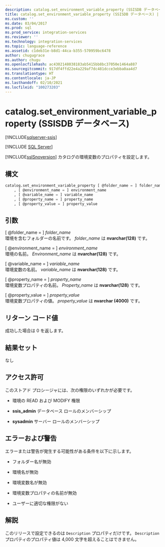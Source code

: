 ```yaml
---
description: catalog.set_environment_variable_property (SSISDB データベース)
title: catalog.set_environment_variable_property (SSISDB データベース) | Microsoft Docs
ms.custom: ''
ms.date: 03/04/2017
ms.prod: sql
ms.prod_service: integration-services
ms.reviewer: ''
ms.technology: integration-services
ms.topic: language-reference
ms.assetid: c1deb31e-b8d1-44ca-b355-570959bc6478
author: chugugrace
ms.author: chugu
ms.openlocfilehash: ac4302148038183ab5415bb8bc37050e1464a887
ms.sourcegitcommit: 917df4ffd22e4a229af7dc481dcce3ebba0aa4d7
ms.translationtype: HT
ms.contentlocale: ja-JP
ms.lasthandoff: 02/10/2021
ms.locfileid: "100273203"
---
```

# <a name="catalogset_environment_variable_property-ssisdb-database"></a>catalog.set_environment_variable_property (SSISDB データベース)

[!INCLUDE[sqlserver-ssis](../../includes/applies-to-version/sqlserver-ssis.md)]


[!INCLUDE [SQL Server](../../includes/applies-to-version/sqlserver.md)]

  [!INCLUDE[ssISnoversion](../../includes/ssisnoversion-md.md)] カタログの環境変数のプロパティを設定します。  
  
## <a name="syntax"></a>構文  
  
```sql  
catalog.set_environment_variable_property [ @folder_name = ] folder_name  
    , [ @environment_name = ] environment_name  
    , [ @variable_name = ] variable_name  
    , [ @property_name = ] property_name  
    , [ @property_value = ] property_value  
```  
  
## <a name="arguments"></a>引数  
 [ @folder_name = ] *folder_name*  
 環境を含むフォルダーの名前です。 *folder_name* は **nvarchar(128)** です。  
  
 [ @environment_name = ] *environment_name*  
 環境の名前。 *Environment_name* は **nvarchar(128)** です。  
  
 [ @variable_name = ] *variable_name*  
 環境変数の名前。 *variable_name* は **nvarchar(128)** です。  
  
 [ @property_name = ] *property_name*  
 環境変数プロパティの名前。 *Property_name* は **nvarchar(128)** です。  
  
 [ @property_value = ] *property_value*  
 環境変数プロパティの値。 *property_value* は **nvarchar (4000)** です。  
  
## <a name="return-code-value"></a>リターン コード値  
 成功した場合は 0 を返します。  
  
## <a name="result-sets"></a>結果セット  
 なし  
  
## <a name="permissions"></a>アクセス許可  
 このストアド プロシージャには、次の権限のいずれかが必要です。  
  
-   環境の READ および MODIFY 権限  
  
-   **ssis_admin** データベース ロールのメンバーシップ  
  
-   **sysadmin** サーバー ロールのメンバーシップ  
  
## <a name="errors-and-warnings"></a>エラーおよび警告  
 エラーまたは警告が発生する可能性がある条件を以下に示します。  
  
-   フォルダー名が無効  
  
-   環境名が無効  
  
-   環境変数名が無効  
  
-   環境変数プロパティの名前が無効  
  
-   ユーザーに適切な権限がない  
  
## <a name="remarks"></a>解説  
 このリリースで設定できるのは `Description` プロパティだけです。 `Description` プロパティのプロパティ値は 4,000 文字を超えることはできません。  
  
  
